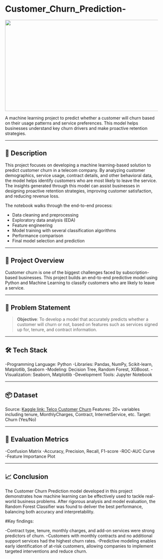 # Customer_Churn_Prediction-
<p align="center">
  <img width="600" height="300" src="https://blog.accessdevelopment.com/hs-fs/hubfs/magnet%20customers.gif?width=463&name=magnet%20customers.gif">
</p>

A machine learning project to predict whether a customer will churn based on their usage patterns and service preferences. This model helps businesses understand key churn drivers and make proactive retention strategies.

---

## 📝 Description

This project focuses on developing a machine learning-based solution to predict customer churn in a telecom company. By analyzing customer demographics, service usage, contract details, and other behavioral data, the model helps identify customers who are most likely to leave the service. The insights generated through this model can assist businesses in designing proactive retention strategies, improving customer satisfaction, and reducing revenue loss.

The notebook walks through the end-to-end process:
- Data cleaning and preprocessing
- Exploratory data analysis (EDA)
- Feature engineering
- Model training with several classification algorithms
- Performance comparison
- Final model selection and prediction

---

## 🚀 Project Overview

Customer churn is one of the biggest challenges faced by subscription-based businesses. This project builds an end-to-end predictive model using Python and Machine Learning to classify customers who are likely to leave a service.

---

## 🧠 Problem Statement

> **Objective**: To develop a model that accurately predicts whether a customer will churn or not, based on features such as services signed up for, tenure, and contract information.

---

## 🛠️ Tech Stack

-Programming Language: Python 
-Libraries: Pandas, NumPy, Scikit-learn, Matplotlib, Seaborn
-Modeling: Decision Tree, Random Forest, XGBoost.
-Visualization: Seaborn, Matplotlib
-Development Tools: Jupyter Notebook

---

## 📦 Dataset

Source: [Kaggle link: Telco Customer Churn](https://www.kaggle.com/datasets/blastchar/telco-customer-churn)
Features: 20+ variables including tenure, MonthlyCharges, Contract, InternetService, etc.
Target: Churn (Yes/No)

---

## 🧪 Evaluation Metrics

-Confusion Matrix
-Accuracy, Precision, Recall, F1-score
-ROC-AUC Curve
-Feature Importance Plot

---

## 📈 Conclusion

The Customer Churn Prediction model developed in this project demonstrates how machine learning can be effectively used to tackle real-world business problems. After rigorous analysis and model evaluation, the Random Forest Classifier was found to deliver the best performance, balancing both accuracy and interpretability.

#Key findings:

-Contract type, tenure, monthly charges, and add-on services were strong predictors of churn.
-Customers with monthly contracts and no additional support services had the highest churn rates.
-Predictive modeling enables early identification of at-risk customers, allowing companies to implement targeted interventions and reduce churn.

